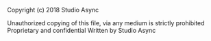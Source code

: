 Copyright (c) 2018 Studio Async

Unauthorized copying of this file, via any medium is strictly prohibited
Proprietary and confidential
Written by Studio Async

